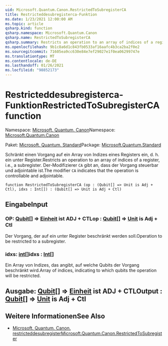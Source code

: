 ```yaml
---
uid: Microsoft.Quantum.Canon.RestrictedToSubregisterCA
title: Restricteddesubregisterca-Funktion
ms.date: 1/23/2021 12:00:00 AM
ms.topic: article
qsharp.kind: function
qsharp.namespace: Microsoft.Quantum.Canon
qsharp.name: RestrictedToSubregisterCA
qsharp.summary: Restricts an operation to an array of indices of a register, i.e., a subregister. The modifier `CA` indicates that the operation is controllable and adjointable.
ms.openlocfilehash: 9b1c8a6d1c843fb0533af16aafc4b3ca2ba2f0e2
ms.sourcegitcommit: 71605ea9cc630e84e7ef29027e1f0ea06299747e
ms.translationtype: MT
ms.contentlocale: de-DE
ms.lasthandoff: 01/26/2021
ms.locfileid: "98852173"
---
```

# <a name="restrictedtosubregisterca-function"></a><span data-ttu-id="e350d-102">Restricteddesubregisterca-Funktion</span><span class="sxs-lookup"><span data-stu-id="e350d-102">RestrictedToSubregisterCA function</span></span>

<span data-ttu-id="e350d-103">Namespace: [Microsoft. Quantum. Canon](xref:Microsoft.Quantum.Canon)</span><span class="sxs-lookup"><span data-stu-id="e350d-103">Namespace: [Microsoft.Quantum.Canon](xref:Microsoft.Quantum.Canon)</span></span>

<span data-ttu-id="e350d-104">Paket: [Microsoft. Quantum. Standard](https://nuget.org/packages/Microsoft.Quantum.Standard)</span><span class="sxs-lookup"><span data-stu-id="e350d-104">Package: [Microsoft.Quantum.Standard](https://nuget.org/packages/Microsoft.Quantum.Standard)</span></span>


<span data-ttu-id="e350d-105">Schränkt einen Vorgang auf ein Array von Indizes eines Registers ein, d. h. ein unter Register.</span><span class="sxs-lookup"><span data-stu-id="e350d-105">Restricts an operation to an array of indices of a register, i.e., a subregister.</span></span>
<span data-ttu-id="e350d-106">Der-Modifizierer `CA` gibt an, dass der Vorgang steuerbar und adjointable ist.</span><span class="sxs-lookup"><span data-stu-id="e350d-106">The modifier `CA` indicates that the operation is controllable and adjointable.</span></span>

```qsharp
function RestrictedToSubregisterCA (op : (Qubit[] => Unit is Adj + Ctl), idxs : Int[]) : (Qubit[] => Unit is Adj + Ctl)
```


## <a name="input"></a><span data-ttu-id="e350d-107">Eingabe</span><span class="sxs-lookup"><span data-stu-id="e350d-107">Input</span></span>

### <a name="op--qubit--unit--is-adj--ctl"></a><span data-ttu-id="e350d-108">OP: [Qubit](xref:microsoft.quantum.lang-ref.qubit)[] => [Einheit](xref:microsoft.quantum.lang-ref.unit)  ist ADJ + CTL</span><span class="sxs-lookup"><span data-stu-id="e350d-108">op : [Qubit](xref:microsoft.quantum.lang-ref.qubit)[] => [Unit](xref:microsoft.quantum.lang-ref.unit)  is Adj + Ctl</span></span>

<span data-ttu-id="e350d-109">Der Vorgang, der auf ein unter Register beschränkt werden soll.</span><span class="sxs-lookup"><span data-stu-id="e350d-109">Operation to be restricted to a subregister.</span></span>


### <a name="idxs--int"></a><span data-ttu-id="e350d-110">idxs: [int](xref:microsoft.quantum.lang-ref.int)[]</span><span class="sxs-lookup"><span data-stu-id="e350d-110">idxs : [Int](xref:microsoft.quantum.lang-ref.int)[]</span></span>

<span data-ttu-id="e350d-111">Ein Array von Indizes, das angibt, auf welche Qubits der Vorgang beschränkt wird.</span><span class="sxs-lookup"><span data-stu-id="e350d-111">Array of indices, indicating to which qubits the operation will be restricted.</span></span>



## <a name="output--qubit--unit--is-adj--ctl"></a><span data-ttu-id="e350d-112">Ausgabe: [Qubit](xref:microsoft.quantum.lang-ref.qubit)[] => [Einheit](xref:microsoft.quantum.lang-ref.unit)  ist ADJ + CTL</span><span class="sxs-lookup"><span data-stu-id="e350d-112">Output : [Qubit](xref:microsoft.quantum.lang-ref.qubit)[] => [Unit](xref:microsoft.quantum.lang-ref.unit)  is Adj + Ctl</span></span>



## <a name="see-also"></a><span data-ttu-id="e350d-113">Weitere Informationen</span><span class="sxs-lookup"><span data-stu-id="e350d-113">See Also</span></span>

- [<span data-ttu-id="e350d-114">Microsoft. Quantum. Canon. restricteddesubregister</span><span class="sxs-lookup"><span data-stu-id="e350d-114">Microsoft.Quantum.Canon.RestrictedToSubregister</span></span>](xref:Microsoft.Quantum.Canon.RestrictedToSubregister)